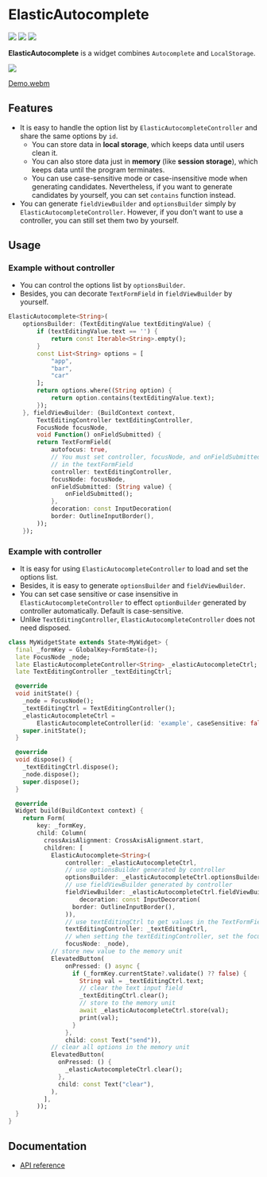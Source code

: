 # ElasticAutocomplete

![](https://img.shields.io/pub/v/elastic_autocomplete?color=green&logo=flutter&style=flat-square) [![](https://img.shields.io/github/issues/liao2000/flutter_elastic_autocomplete?color=orange&style=flat-square)](https://github.com/liao2000/flutter_elastic_autocomplete/issues) ![](https://img.shields.io/github/stars/liao2000/flutter_elastic_autocomplete?color=blue&logo=github&style=flat-square)

**ElasticAutocomplete** is a widget combines `Autocomplete` and `LocalStorage`.

![](https://i.imgur.com/RxMweHd.png)

[Demo.webm](https://user-images.githubusercontent.com/13825170/176996891-9959183c-39bb-41cb-9c1e-7f79af80f1d3.webm)

## Features

+ It is easy to handle the option list by `ElasticAutocompleteController` and share the same options by `id`.
  + You can store data in **local storage**, which keeps data until users clean it.
  + You can also store data just in **memory** (like **session storage**), which keeps data until the program terminates.
  + You can use case-sensitive mode or case-insensitive mode when generating candidates. Nevertheless, if you want to generate candidates by yourself, you can set `contains` function instead.
+ You can generate `fieldViewBuilder` and `optionsBuilder` simply by `ElasticAutocompleteController`. However, if you don't want to use a controller, you can still set them two by yourself.

## Usage

### Example without controller

+ You can control the options list  by `optionsBuilder`.
+ Besides, you can decorate `TextFormField` in `fieldViewBuilder` by yourself.

```dart
ElasticAutocomplete<String>(
    optionsBuilder: (TextEditingValue textEditingValue) {
        if (textEditingValue.text == '') {
            return const Iterable<String>.empty();
        }
        const List<String> options = [
            "app",
            "bar",
            "car"
        ];
        return options.where((String option) {
            return option.contains(textEditingValue.text);
        });
    }, fieldViewBuilder: (BuildContext context,
        TextEditingController textEditingController,
        FocusNode focusNode,
        void Function() onFieldSubmitted) {
        return TextFormField(
            autofocus: true,
            // You must set controller, focusNode, and onFieldSubmitted 
            // in the textFormField
            controller: textEditingController,
            focusNode: focusNode,
            onFieldSubmitted: (String value) {
                onFieldSubmitted();
            },
            decoration: const InputDecoration(
            border: OutlineInputBorder(),
        ));
    });
```

### Example with controller

+ It is easy for using `ElasticAutocompleteController` to load and set the options list. 
+ Besides, it is easy to generate `optionsBuilder` and `fieldViewBuilder`.
+ You can set case sensitive or case insensitive in `ElasticAutocompleteController` to effect `optionBuilder` generated by controller automatically. Default is case-sensitive.
+ Unlike `TextEditingController`, `ElasticAutocompleteController` does not need disposed.

```dart
class MyWidgetState extends State<MyWidget> {
  final _formKey = GlobalKey<FormState>();
  late FocusNode _node;
  late ElasticAutocompleteController<String> _elasticAutocompleteCtrl;
  late TextEditingController _textEditingCtrl;

  @override
  void initState() {
    _node = FocusNode();
    _textEditingCtrl = TextEditingController();
    _elasticAutocompleteCtrl =
        ElasticAutocompleteController(id: 'example', caseSensitive: false);
    super.initState();
  }

  @override
  void dispose() {
    _textEditingCtrl.dispose();
    _node.dispose();
    super.dispose();
  }

  @override
  Widget build(BuildContext context) {
    return Form(
        key: _formKey,
        child: Column(
          crossAxisAlignment: CrossAxisAlignment.start,
          children: [
            ElasticAutocomplete<String>(
                controller: _elasticAutocompleteCtrl,
                // use optionsBuilder generated by controller
                optionsBuilder: _elasticAutocompleteCtrl.optionsBuilder,
                // use fieldViewBuilder generated by controller
                fieldViewBuilder: _elasticAutocompleteCtrl.fieldViewBuilder(
                    decoration: const InputDecoration(
                  border: OutlineInputBorder(),
                )),
                // use textEditingCtrl to get values in the TextFormField.
                textEditingController: _textEditingCtrl,
                // when setting the textEditingController, set the focusNode simultaneously.
                focusNode: _node),
            // store new value to the memory unit
            ElevatedButton(
                onPressed: () async {
                  if (_formKey.currentState?.validate() ?? false) {
                    String val = _textEditingCtrl.text;
                    // clear the text input field
                    _textEditingCtrl.clear();
                    // store to the memory unit
                    await _elasticAutocompleteCtrl.store(val);
                    print(val);
                  }
                },
                child: const Text("send")),
            // clear all options in the memory unit
            ElevatedButton(
              onPressed: () {
                _elasticAutocompleteCtrl.clear();
              },
              child: const Text("clear"),
            ),
          ],
        ));
  }
}
```

## Documentation

+ [API reference](https://pub.dev/documentation/elastic_autocomplete/latest/elastic_autocomplete/elastic_autocomplete-library.html)
